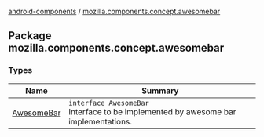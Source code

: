 [android-components](../index.md) / [mozilla.components.concept.awesomebar](./index.md)

## Package mozilla.components.concept.awesomebar

### Types

| Name | Summary |
|---|---|
| [AwesomeBar](-awesome-bar/index.md) | `interface AwesomeBar`<br>Interface to be implemented by awesome bar implementations. |
